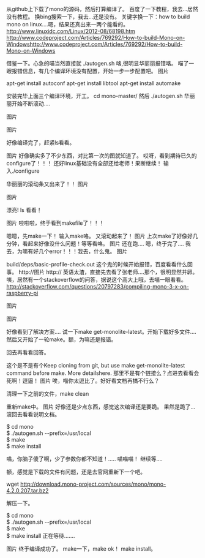  从github上下载了mono的源码，然后打算编译了。
百度了一下教程，我去...居然没有教程。
换bing搜索一下，我去...还是没有。
关键字换一下：how to build mono on linux....嗯，结果还真出来一两个能看的。
http://www.linuxidc.com/Linux/2012-08/68198.htm 
http://www.codeproject.com/Articles/769292/How-to-build-Mono-on-Windowshttp://www.codeproject.com/Articles/769292/How-to-build-Mono-on-Windows
 
借鉴一下。心急的喵当然直接就 ./autogen.sh 咯,很明显华丽丽报错咯。
喵了一眼报错信息，有几个编译环境没有配置，开始一步一步配置吧。
图片

apt-get install autoconf
apt-get install libtool 
apt-get install automake

安装完毕上面三个编译环境，开工。
cd mono-master/
然后
./autogen.sh
华丽丽开始不断滚动....

图片

图片

好像编译完了，赶紧ls看看。

图片
好像确实多了不少东西，对比第一次的图就知道了。
哎呀，看到期待已久的configure了！！！
还好linux基础没有全部还给老师！果断继续！
输入./configure

华丽丽的滚动条又出来了！！
图片

图片

漂亮! 
ls 看看！

图片
啦啦啦，终于看到makefile了！！！

嗯嗯，先make一下！
输入make咯。
又滚动起来了！
图片
上次make了好像好几分钟，看起来好像没什么问题！等等看咯。
图片 
还在跑....
嗯，终于完了....
我去，为嘛有好几个error！！！我去，什么鬼。
图片

build/deps/basic-profile-check.out 这个鬼的时候开始报错，百度看看什么回事。
http://图片
 http://
英语太渣，直接先去看了张老师....那个，很明显然并卵。
咦，居然有一个stackoverflow的问答，据说这个高大上哦，去喵一眼看看。 
http://stackoverflow.com/questions/20797283/compiling-mono-3-x-on-raspberry-pi



图片

图片

好像看到了解决方案....
试一下make get-monolite-latest。开始下载好多文件....
然后又开始了一轮make。额，为嘛还是报错。

回去再看看回答。

这个是不是有个Keep cloning from git, but use make get-monolite-latest command before make. More detailshere.
那里不是有个链接么？点进去看看会死啊！逗逼！
图片
唉，喵你太逗比了。好好看文档再搞不行么？

清理一下之前的文件，make clean

重新make中。
图片
好像还是少点东西，感觉这次编译还是要跪。
果然是跪了...滚回去看看说明文档。

$ cd mono  
$ ./autogen.sh --prefix=/usr/local  
$ make  
$ make install

喵，你脑子傻了啊，少了参数你都不知道！.....
喵喵喵！ 
继续等.... 

额，感觉是下载的文件有问题，还是去官网重新下一个吧。

wget http://download.mono-project.com/sources/mono/mono-4.2.0.207.tar.bz2

解压一下。

$ cd mono  
$ ./autogen.sh --prefix=/usr/local  
$ make  
$ make install
正在等待.......

 图片
终于编译成功了。
make一下，make ok！
make install。